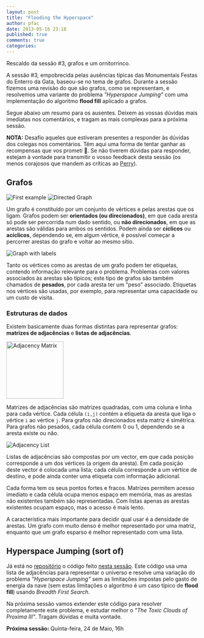 ```yaml
---
layout: post
title: "Flooding the Hyperspace"
author: pfac
date: 2013-05-16 23:18
published: true
comments: true
categories: 
---
```


Rescaldo da sessão #3, grafos e um ornitorrinco.

<!--more-->

A sessão #3, empobrecida pelas ausências típicas das Monumentais Festas do Enterro da Gata, baseou-se no tema de grafos. Durante a sessão fizemos uma revisão do que são grafos, como se representam, e resolvemos uma variante do problema _"Hyperspace Jumping"_ com uma implementação do algoritmo __flood fill__ aplicado a grafos.

Segue abaixo um resumo para os ausentes. Deixem as vossas dúvidas mais imediatas nos comentários, e tragam as mais complexas para a próxima sessão.

__NOTA:__ Desafio aqueles que estiveram presentes a responder às dúvidas dos colegas nos comentários. Têm aqui uma forma de tentar ganhar as recompensas que vos prometi :beer:. Se não tiverem dúvidas para responder, estejam à vontade para transmitir o vosso feedback desta sessão (os menos corajosos que mandem as críticas ao [Perry](http://en.wikipedia.org/wiki/Perry_the_Platypus)). 


## Grafos

![First example](/images/graphs/graph1.svg "First example")
![Directed Graph](/images/graphs/digraph1.svg "Directed Graph")

Um grafo é constituído por um conjunto de vértices e pelas arestas que os ligam. Grafos podem ser __orientados (ou direcionados)__, em que cada aresta só pode ser percorrida num dado sentido, ou __não direcionados__, em que as arestas são válidas para ambos os sentidos. Podem ainda ser __cíclicos__ ou __acíclicos__, dependendo se, em algum vértice, é possível começar a percorrer arestas do grafo e voltar ao mesmo sítio.

![Graph with labels](/images/graphs/graph2.svg "Graph with labels")

Tanto os vértices como as arestas de um grafo podem ter etiquetas, contendo informação relevante para o problema. Problemas com valores associados às arestas são típicos; este tipo de grafos são também chamados de __pesados__, por cada aresta ter um "peso" associado. Etiquetas nos vértices são usadas, por exemplo, para representar uma capacidade ou um custo de visita.


### Estruturas de dados

Existem basicamente duas formas distintas para representar grafos: __matrizes de adjacências__ e __listas de adjacências__.

<img src="/images/tables/graph2.svg" alt="Adjacency Matrix" style="height:150px" />

Matrizes de adjacências são matrizes quadradas, com uma coluna e linha para cada vértice. Cada célula `(i,j)` contém a etiqueta da aresta que liga o vértice `i` ao vértice `j`. Para grafos não direcionados esta matriz é simétrica. Para grafos não pesados, cada célula contem 0 ou 1, dependendo se a aresta existe ou não.

![Adjacency List](/images/graphs/graph2_al.svg "Adjacency List")

Listas de adjacências são compostas por um vector, em que cada posição corresponde a um dos vértices (a origem da aresta). Em cada posição deste vector é colocada uma lista; cada célula corresponde a um vértice de destino, e pode ainda conter uma etiqueta com informação adicional.

Cada forma tem os seus pontos fortes e fracos. Matrizes permitem acesso imediato e cada célula ocupa menos espaço em memória, mas as arestas não existentes também são representadas. Com listas apenas as arestas existentes ocupam espaço, mas o acesso é mais lento.

A característica mais importante para decidir qual usar é a densidade de arestas. Um grafo com muito denso é melhor representado por uma matriz, enquanto que um grafo esparso é melhor representado com uma lista.


## Hyperspace Jumping (sort of)

Já está no [repositório](https://github.com/pfac/dpum) o código feito [nesta sessão](https://github.com/pfac/dpum/tree/master/problems/003-hyperspace-jumping/flood.cpp). Este código usa uma lista de adjacências para representar o universo e resolve uma variação do problema _"Hyperspace Jumping"_ sem as limitações impostas pelo gasto de energia da nave (sem estas limitações o algoritmo é um caso típico de __flood fill__) usando _Breadth First Search_.

Na próxima sessão vamos extender este código para resolver completamente este problema, e estudar melhor o _"The Toxic Clouds of Proxima III"_. Tragam dúvidas e muita vontade.

__Próxima sessão:__ Quinta-feira, 24 de Maio, 16h
